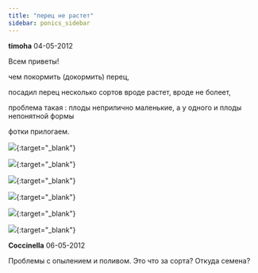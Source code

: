 ```yaml
---
title: "перец не растет"
sidebar: ponics_sidebar
---
```


**timoha** 04-05-2012

Всем приветы!

чем покормить (докормить) перец,

посадил перец несколько сортов вроде растет, вроде не болеет, 

проблема такая : плоды неприлично маленькие, а у одного и плоды непонятной формы 

фотки прилогаем.

[![](/attachimages/10823_210420121014g.jpg)](https://t.me/ponics_ru_files/7771){:target="_blank"}

[![](/attachimages/10825_210420121013i.jpg)](https://t.me/ponics_ru_files/7772){:target="_blank"}

[![](/attachimages/10827_040520121029d.jpg)](https://t.me/ponics_ru_files/7773){:target="_blank"}

[![](/attachimages/10829_040520121032c.jpg)](https://t.me/ponics_ru_files/7774){:target="_blank"}

[![](/attachimages/10831_040520121033b.jpg)](https://t.me/ponics_ru_files/7775){:target="_blank"}

[![](/attachimages/10833_040520121034a.jpg)](https://t.me/ponics_ru_files/7776){:target="_blank"}

**Coccinella** 06-05-2012

Проблемы с опылением и поливом. Это что за сорта? Откуда семена?


